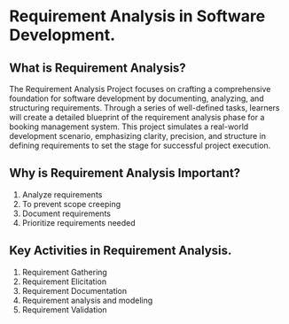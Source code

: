 # Requirement Analysis in Software Development.

## What is Requirement Analysis?
The Requirement Analysis Project focuses on crafting a comprehensive foundation for software development by documenting, analyzing, and structuring requirements. Through a series of well-defined tasks, learners will create a detailed blueprint of the requirement analysis phase for a booking management system. This project simulates a real-world development scenario, emphasizing clarity, precision, and structure in defining requirements to set the stage for successful project execution.

## Why is Requirement Analysis Important?
1. Analyze requirements
2. To prevent scope creeping
3. Document requirements
4. Prioritize requirements needed

## Key Activities in Requirement Analysis.
1. Requirement Gathering
2. Requirement Elicitation
3. Requirement Documentation
4. Requirement analysis and modeling
5. Requirement Validation
